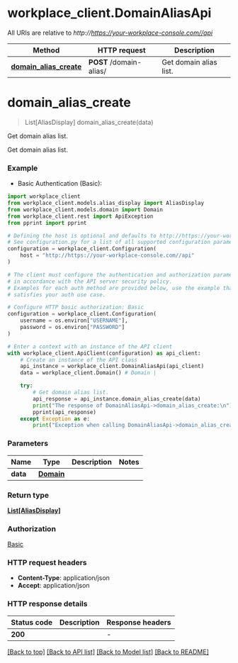 # workplace_client.DomainAliasApi

All URIs are relative to *http://https://your-workplace-console.com//api*

Method | HTTP request | Description
------------- | ------------- | -------------
[**domain_alias_create**](DomainAliasApi.md#domain_alias_create) | **POST** /domain-alias/ | Get domain alias list.


# **domain_alias_create**
> List[AliasDisplay] domain_alias_create(data)

Get domain alias list.

Get domain alias list.

### Example

* Basic Authentication (Basic):

```python
import workplace_client
from workplace_client.models.alias_display import AliasDisplay
from workplace_client.models.domain import Domain
from workplace_client.rest import ApiException
from pprint import pprint

# Defining the host is optional and defaults to http://https://your-workplace-console.com//api
# See configuration.py for a list of all supported configuration parameters.
configuration = workplace_client.Configuration(
    host = "http://https://your-workplace-console.com//api"
)

# The client must configure the authentication and authorization parameters
# in accordance with the API server security policy.
# Examples for each auth method are provided below, use the example that
# satisfies your auth use case.

# Configure HTTP basic authorization: Basic
configuration = workplace_client.Configuration(
    username = os.environ["USERNAME"],
    password = os.environ["PASSWORD"]
)

# Enter a context with an instance of the API client
with workplace_client.ApiClient(configuration) as api_client:
    # Create an instance of the API class
    api_instance = workplace_client.DomainAliasApi(api_client)
    data = workplace_client.Domain() # Domain | 

    try:
        # Get domain alias list.
        api_response = api_instance.domain_alias_create(data)
        print("The response of DomainAliasApi->domain_alias_create:\n")
        pprint(api_response)
    except Exception as e:
        print("Exception when calling DomainAliasApi->domain_alias_create: %s\n" % e)
```



### Parameters


Name | Type | Description  | Notes
------------- | ------------- | ------------- | -------------
 **data** | [**Domain**](Domain.md)|  | 

### Return type

[**List[AliasDisplay]**](AliasDisplay.md)

### Authorization

[Basic](../README.md#Basic)

### HTTP request headers

 - **Content-Type**: application/json
 - **Accept**: application/json

### HTTP response details

| Status code | Description | Response headers |
|-------------|-------------|------------------|
**200** |  |  -  |

[[Back to top]](#) [[Back to API list]](../README.md#documentation-for-api-endpoints) [[Back to Model list]](../README.md#documentation-for-models) [[Back to README]](../README.md)

